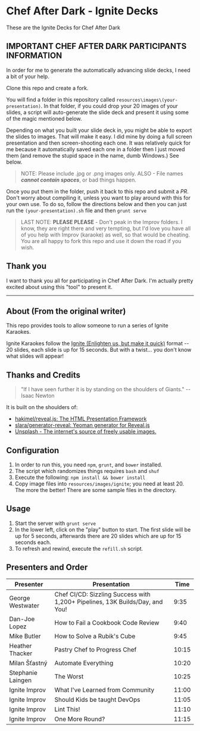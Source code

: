 # Chef After Dark - Ignite Decks

These are the Ignite Decks for Chef After Dark

## IMPORTANT CHEF AFTER DARK PARTICIPANTS INFORMATION

In order for me to generate the automatically advancing slide decks, I need a bit of your help.

Clone this repo and create a fork.

You will find a folder in this repository called `resources\images\(your-presentation)`. In that folder, if you could drop your 20 images of your slides, a script will auto-generate the slide deck and present it using some of the magic mentioned below.

Depending on what you built your slide deck in, you might be able to export the slides to images. That will make it easy. I did mine by doing a full screen presentation and then screen-shooting each one. It was relatively quick for me because it automatically saved each one in a folder then I just moved them (and remove the stupid space in the name, dumb Windows.) See below.

> NOTE: Please include .jpg or .png images only. ALSO - File names ***cannot contain spaces***, or bad things happen.

Once you put them in the folder, push it back to this repo and submit a *PR*. Don't worry about compiling it, unless you want to play around with this for your own use. To do so, follow the directions below and then you can just run the `(your-presentation).sh` file and then `grunt serve`

> LAST NOTE: **PLEASE PLEASE** - Don't peak in the Improv folders. I know, they are right there and very tempting, but I'd love you have all of you help with Improv (karaoke) as well, so that would be cheating. You are all happy to fork this repo and use it down the road if you wish.

## Thank you

I want to thank you all for participating in Chef After Dark. I'm actually pretty excited about using this "tool" to present it.  

___

## About (From the original writer)

This repo provides tools to allow someone to run a series of Ignite Karaokes.

Ignite Karaokes follow the [Ignite (Enlighten us, but make it quick)](http://www.ignitetalks.io/) format -- 20 slides, each slide is up for 15 seconds. But with a twist... you don't know what slides will appear!

## Thanks and Credits

> "If I have seen further it is by standing on the shoulders of Giants." -- Isaac Newton

It is built on the shoulders of:

* [hakimel/reveal.js: The HTML Presentation Framework](https://github.com/hakimel/reveal.js#slide-backgrounds)
* [slara/generator-reveal: Yeoman generator for Reveal.js](https://github.com/slara/generator-reveal)
* [Unsplash - The internet's source of freely usable images.](https://unsplash.com)

## Configuration

1. In order to run this, you need `npm`, `grunt`, and `bower` installed.
2. The script which randomizes things requires `bash` and `shuf`
3. Execute the following: `npm install && bower install`
4. Copy image files into `resources/images/ignite`; you need at least 20. The more the better! There are some sample files in the directory.

## Usage

1. Start the server with `grunt serve`
2. In the lower left, click on the "play" button to start. The first slide will be up for 5 seconds, afterwards there are 20 slides which are up for 15 seconds each.
3. To refresh and rewind, execute the `refill.sh` script.

## Presenters and Order

| Presenter         | Presentation                                                                 | Time  |
| ----------------- | ---------------------------------------------------------------------------- | ----- |
| George Westwater  | Chef CI/CD: Sizzling Success with 1,200+ Pipelines, 13K Builds/Day, and You! | 9:35  |
| Dan-Joe Lopez     | How to Fail a Cookbook Code Review                                           | 9:40  |
| Mike Butler       | How to Solve a Rubik's Cube                                                  | 9:45  |
| Heather Thacker   | Pastry Chef to Progress Chef                                                 | 10:15 |
| Milan Šťastný     | Automate Everything                                                          | 10:20 |
| Stephanie Laingen | The Worst                                                                    | 10:25 |
| Ignite Improv     | What I've Learned from Community                                             | 11:00 |
| Ignite Improv     | Should Kids be taught DevOps                                                 | 11:05 |
| Ignite Improv     | Lint This!                                                                   | 11:10 |
| Ignite Improv     | One More Round?                                                              | 11:15 |
